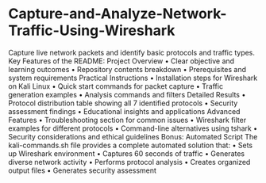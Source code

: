# Capture-and-Analyze-Network-Traffic-Using-Wireshark
 Capture live network packets and identify basic protocols and traffic types.
Key Features of the README:
Project Overview
•	Clear objective and learning outcomes
•	Repository contents breakdown
•	Prerequisites and system requirements
Practical Instructions
•	Installation steps for Wireshark on Kali Linux
•	Quick start commands for packet capture
•	Traffic generation examples
•	Analysis commands and filters
Detailed Results
•	Protocol distribution table showing all 7 identified protocols
•	Security assessment findings
•	Educational insights and applications
Advanced Features
•	Troubleshooting section for common issues
•	Wireshark filter examples for different protocols
•	Command-line alternatives using tshark
•	Security considerations and ethical guidelines
Bonus: Automated Script
The kali-commands.sh file provides a complete automated solution that:
•	 Sets up Wireshark environment
•	Captures 60 seconds of traffic
•	 Generates diverse network activity
•	 Performs protocol analysis
•	Creates organized output files
•	 Generates security assessment
 

